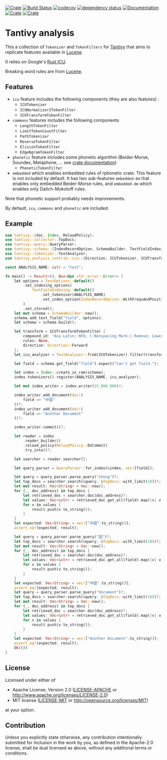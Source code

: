 [![Crate](https://img.shields.io/crates/v/tantivy-analysis-contrib.svg)](https://crates.io/crates/tantivy-analysis-contrib)
[![Build Status](https://github.com/Dalvany/tantivy-analysis-contrib/actions/workflows/quality.yml/badge.svg)](https://github.com/Dalvany/tantivy-analysis-contrib/actions/workflows/quality.yml)
[![codecov](https://codecov.io/gh/Dalvany/tantivy-analysis-contrib/branch/main/graph/badge.svg)](https://codecov.io/gh/Dalvany/tantivy-analysis-contrib)
[![dependency status](https://deps.rs/repo/github/Dalvany/tantivy-analysis-contrib/status.svg)](https://deps.rs/repo/github/Dalvany/tantivy-analysis-contrib)
[![Documentation](https://docs.rs/tantivy-analysis-contrib/badge.svg)](https://docs.rs/tantivy-analysis-contrib/)
[![Crate](https://img.shields.io/crates/d/tantivy-analysis-contrib.svg)](https://crates.io/crates/tantivy-analysis-contrib)
[![Crate](https://img.shields.io/crates/l/tantivy-analysis-contrib.svg)](https://crates.io/crates/tantivy-analysis-contrib)

# Tantivy analysis

This a collection of `Tokenizer` and `TokenFilters` for [Tantivy](https://github.com/quickwit-oss/tantivy) that aims to
replicate features available in [Lucene](https://lucene.apache.org/).

It relies on Google's [Rust ICU](https://crates.io/crates/rust_icu).

Breaking word rules are from [Lucene](https://github.com/apache/lucene/tree/main/lucene/analysis/icu/src/data/uax29).

## Features

* `icu` feature includes the following components  (they are also features) :
    * `ICUTokenizer`
    * `ICUNormalizer2TokenFilter`
    * `ICUTransformTokenFilter`
* `commons` features includes the following components
    * `LengthTokenFilter`
    * `LimitTokenCountFilter`
    * `PathTokenizer`
    * `ReverseTokenFilter`
    * `ElisionTokenFilter`
    * `EdgeNgramTokenFilter`
* `phonetic` feature includes some phonetic algorithm (Beider-Morse, Soundex, Metaphone, ... see 
[crate documentation](https://docs.rs/tantivy-analysis-contrib/latest/tantivy_analysis_contrib/))
  * `PhoneticTokenFilter`
* `embedded` which enables embedded rules of rphonetic crate. This feature is not included by default. It has two 
sub-features `embedded-bm` that enables only embedded Beider-Morse rules, and `embedded-dm` which enables only
Daitch-Mokotoff rules.

Note that phonetic support probably needs improvements.

By default, `icu`, `commons` and `phonetic` are included.

## Example

```rust
use tantivy::{doc, Index, ReloadPolicy};
use tantivy::collector::TopDocs;
use tantivy::query::QueryParser;
use tantivy::schema::{IndexRecordOption, SchemaBuilder, TextFieldIndexing, TextOptions};
use tantivy::tokenizer::TextAnalyzer;
use tantivy_analysis_contrib::icu::{Direction, ICUTokenizer, ICUTransformTokenFilter};

const ANALYSIS_NAME: &str = "test";

fn main() -> Result<(), Box<dyn std::error::Error>> {
    let options = TextOptions::default()
        .set_indexing_options(
            TextFieldIndexing::default()
                .set_tokenizer(ANALYSIS_NAME)
                .set_index_option(IndexRecordOption::WithFreqsAndPositions),
        )
        .set_stored();
    let mut schema = SchemaBuilder::new();
    schema.add_text_field("field", options);
    let schema = schema.build();

    let transform = ICUTransformTokenFilter {
        compound_id: "Any-Latin; NFD; [:Nonspacing Mark:] Remove; Lower;  NFC".to_string(),
        rules: None,
        direction: Direction::Forward
    };
    let icu_analyzer = TextAnalyzer::from(ICUTokenizer).filter(transform);

    let field = schema.get_field("field").expect("Can't get field.");

    let index = Index::create_in_ram(schema);
    index.tokenizers().register(ANALYSIS_NAME, icu_analyzer);

    let mut index_writer = index.writer(15_000_000)?;

    index_writer.add_document(doc!(
        field => "中国"
    ))?;
    index_writer.add_document(doc!(
        field => "Another Document"
    ))?;

    index_writer.commit()?;

    let reader = index
        .reader_builder()
        .reload_policy(ReloadPolicy::OnCommit)
        .try_into()?;

    let searcher = reader.searcher();

    let query_parser = QueryParser::for_index(&index, vec![field]);

    let query = query_parser.parse_query("zhong")?;
    let top_docs = searcher.search(&query, &TopDocs::with_limit(10))?;
    let mut result: Vec<String> = Vec::new();
    for (_, doc_address) in top_docs {
        let retrieved_doc = searcher.doc(doc_address)?;
        let values: Vec<&str> = retrieved_doc.get_all(field).map(|v| v.as_text().unwrap()).collect();
        for v in values {
            result.push(v.to_string());
        }
    }
    let expected: Vec<String> = vec!["中国".to_string()];
    assert_eq!(expected, result);

    let query = query_parser.parse_query("国")?;
    let top_docs = searcher.search(&query, &TopDocs::with_limit(10))?;
    let mut result: Vec<String> = Vec::new();
    for (_, doc_address) in top_docs {
        let retrieved_doc = searcher.doc(doc_address)?;
        let values: Vec<&str> = retrieved_doc.get_all(field).map(|v| v.as_text().unwrap()).collect();
        for v in values {
            result.push(v.to_string());
        }
    }
    let expected: Vec<String> = vec!["中国".to_string()];
    assert_eq!(expected, result);
    let query = query_parser.parse_query("document")?;
    let top_docs = searcher.search(&query, &TopDocs::with_limit(10))?;
    let mut result: Vec<String> = Vec::new();
    for (_, doc_address) in top_docs {
        let retrieved_doc = searcher.doc(doc_address)?;
        let values: Vec<&str> = retrieved_doc.get_all(field).map(|v| v.as_text().unwrap()).collect();
        for v in values {
            result.push(v.to_string());
        }
    }
    let expected: Vec<String> = vec!["Another Document".to_string()];
    assert_eq!(expected, result);
    Ok(())
}
```

## License

Licensed under either of

* Apache License, Version 2.0
  ([LICENSE-APACHE](LICENSE-APACHE) or http://www.apache.org/licenses/LICENSE-2.0)
* MIT license
  ([LICENSE-MIT](LICENSE-MIT) or http://opensource.org/licenses/MIT)

at your option.

## Contribution

Unless you explicitly state otherwise, any contribution intentionally submitted
for inclusion in the work by you, as defined in the Apache-2.0 license, shall be
dual licensed as above, without any additional terms or conditions.
